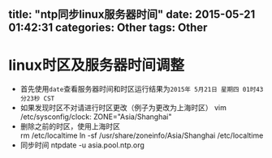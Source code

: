 title: "ntp同步linux服务器时间"
date: 2015-05-21 01:42:31
categories: Other
tags: Other
---
# linux时区及服务器时间调整
* 首先使用`date`查看服务器时间和时区运行结果为`2015年 5月21日 星期四 01时43分23秒 CST`
* 如果发现时区不对请进行时区更改（例子为更改为上海时区）
		vim /etc/sysconfig/clock:
		ZONE="Asia/Shanghai"
* 删除之前的时区，使用上海时区	
		rm /etc/localtime
		ln -sf /usr/share/zoneinfo/Asia/Shanghai /etc/localtime
* 同步时间
		ntpdate -u asia.pool.ntp.org